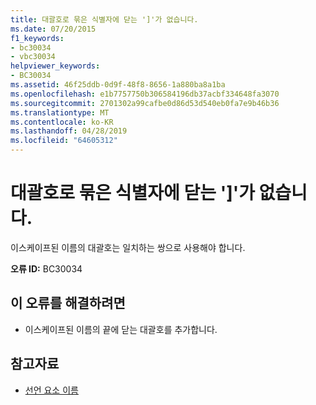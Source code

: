 ```yaml
---
title: 대괄호로 묶은 식별자에 닫는 ']'가 없습니다.
ms.date: 07/20/2015
f1_keywords:
- bc30034
- vbc30034
helpviewer_keywords:
- BC30034
ms.assetid: 46f25ddb-0d9f-48f8-8656-1a880ba8a1ba
ms.openlocfilehash: e1b7757750b306584196db37acbf334648fa3070
ms.sourcegitcommit: 2701302a99cafbe0d86d53d540eb0fa7e9b46b36
ms.translationtype: MT
ms.contentlocale: ko-KR
ms.lasthandoff: 04/28/2019
ms.locfileid: "64605312"
---
```

# <a name="bracketed-identifier-is-missing-closing-"></a>대괄호로 묶은 식별자에 닫는 ']'가 없습니다.
이스케이프된 이름의 대괄호는 일치하는 쌍으로 사용해야 합니다.  
  
 **오류 ID:** BC30034  
  
## <a name="to-correct-this-error"></a>이 오류를 해결하려면  
  
- 이스케이프된 이름의 끝에 닫는 대괄호를 추가합니다.  
  
## <a name="see-also"></a>참고자료

- [선언 요소 이름](../../visual-basic/programming-guide/language-features/declared-elements/declared-element-names.md)
